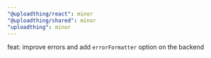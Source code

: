 ```yaml
---
"@uploadthing/react": minor
"@uploadthing/shared": minor
"uploadthing": minor
---
```


feat: improve errors and add `errorFormatter` option on the backend

